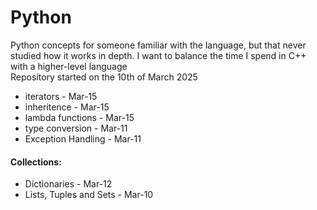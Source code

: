 # Python

Python concepts for someone familiar with the language, 
but that never studied how it works in depth. I want to
balance the time I spend in C++ with a higher-level
language  
Repository started on the 10th of March 2025

- iterators - Mar-15
- inheritence - Mar-15
- lambda functions - Mar-15
- type conversion - Mar-11
- Exception Handling - Mar-11

#### Collections:
- Dictionaries - Mar-12
- Lists, Tuples and Sets - Mar-10
